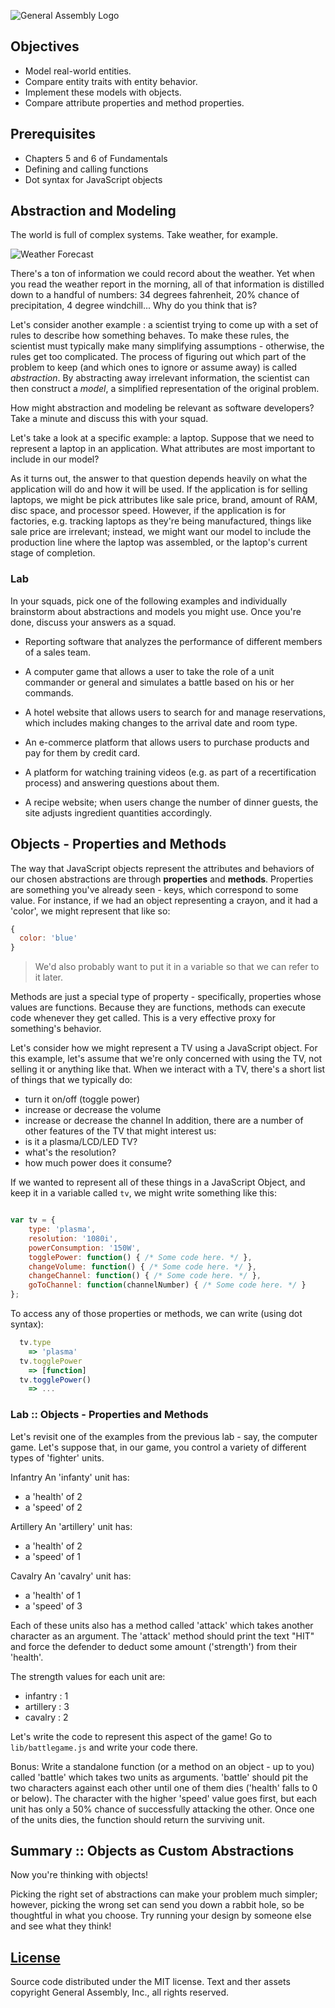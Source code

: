 ![General Assembly Logo](http://i.imgur.com/ke8USTq.png)

## Objectives

- Model real-world entities.
- Compare entity traits with entity behavior.
- Implement these models with objects.
- Compare attribute properties and method properties.

## Prerequisites

- Chapters 5 and 6 of Fundamentals
- Defining and calling functions
- Dot syntax for JavaScript objects

## Abstraction and Modeling

The world is full of complex systems. Take weather, for example.

![Weather Forecast](https://upload.wikimedia.org/wikipedia/commons/c/c0/NOAA_Wavewatch_III_Sample_Forecast.gif)

There's a ton of information we could record about the weather. Yet when you read the weather report in the morning, all of that information is distilled down to a handful of numbers: 34 degrees fahrenheit, 20% chance of precipitation, 4 degree windchill... <!-- Stop & Jot --> Why do you think that is?

Let's consider another example : a scientist trying to come up with a set of rules to describe how something behaves. To make these rules, the scientist must typically make many simplifying assumptions - otherwise, the rules get too complicated. The process of figuring out which part of the problem to keep (and which ones to ignore or assume away) is called _abstraction_. By abstracting away irrelevant information, the scientist can then construct a _model_, a simplified representation of the original problem.

<!-- Think-Pair-Share -->
How might abstraction and modeling be relevant as software developers? Take a minute and discuss this with your squad.

Let's take a look at a specific example: a laptop. Suppose that we need to represent a laptop in an application. What attributes are most important to include in our model?

As it turns out, the answer to that question depends heavily on what the application will do and how it will be used. If the application is for selling laptops, we might be pick attributes like sale price, brand, amount of RAM, disc space, and processor speed. However, if the application is for factories, e.g. tracking laptops as they're being manufactured, things like sale price are irrelevant; instead, we might want our model to include the production line where the laptop was assembled, or the laptop's current stage of completion.

### Lab

In your squads, pick one of the following examples and individually brainstorm about abstractions and models you might use. Once you're done, discuss your answers as a squad.

- Reporting software that analyzes the performance of different members of a sales team.

- A computer game that allows a user to take the role of a unit commander or general and simulates a battle based on his or her commands.

- A hotel website that allows users to search for and manage reservations, which includes making changes to the arrival date and room type.

- An e-commerce platform that allows users to purchase products and pay for them by credit card.

- A platform for watching training videos (e.g. as part of a recertification process) and answering questions about them.

- A recipe website; when users change the number of dinner guests, the site adjusts ingredient quantities accordingly.

## Objects - Properties and Methods

The way that JavaScript objects represent the attributes and behaviors of our chosen abstractions are through **properties** and **methods**. Properties are something you've already seen - keys, which correspond to some value. For instance, if we had an object representing a crayon, and it had a 'color', we might represent that like so:

```javascript
{
  color: 'blue'
}
```
> We'd also probably want to put it in a variable so that we can refer to it later.

Methods are just a special type of property - specifically, properties whose values are functions. Because they are functions, methods can execute code whenever they get called. This is a very effective proxy for something's behavior.

Let's consider how we might represent a TV using a JavaScript object. For this example, let's assume that we're only concerned with using the TV, not selling it or anything like that. When we interact with a TV, there's a short list of things that we typically do:
- turn it on/off (toggle power)
- increase or decrease the volume
- increase or decrease the channel
In addition, there are a number of other features of the TV that might interest us:
- is it a plasma/LCD/LED TV?
- what's the resolution?
- how much power does it consume?

If we wanted to represent all of these things in a JavaScript Object, and keep it in a variable called `tv`, we might write something like this:

```javascript

var tv = {
    type: 'plasma',
    resolution: '1080i',
    powerConsumption: '150W',
    togglePower: function() { /* Some code here. */ },
    changeVolume: function() { /* Some code here. */ },
    changeChannel: function() { /* Some code here. */ },
    goToChannel: function(channelNumber) { /* Some code here. */ }
};

```

To access any of those properties or methods, we can write (using dot syntax):

```javascript
  tv.type
    => 'plasma'
  tv.togglePower
    => [function]
  tv.togglePower()
    => ...
```

### Lab :: Objects - Properties and Methods

Let's revisit one of the examples from the previous lab - say, the computer game. Let's suppose that, in our game, you control a variety of different types of 'fighter' units.

Infantry
An 'infanty' unit has:
 - a 'health' of 2
 - a 'speed' of 2

Artillery
An 'artillery' unit has:
- a 'health' of 2
- a 'speed' of 1

Cavalry
An 'cavalry' unit has:
- a 'health' of 1
- a 'speed' of 3

Each of these units also has a method called 'attack' which takes another character as an argument. The 'attack' method should print the text "HIT" and force the defender to deduct some amount ('strength') from their 'health'.

The strength values for each unit are:
- infantry : 1
- artillery : 3
- cavalry : 2

Let's write the code to represent this aspect of the game! Go to `lib/battlegame.js` and write your code there.

Bonus:
Write a standalone function (or a method on an object - up to you) called 'battle' which takes two units as arguments. 'battle' should pit the two characters against each other until one of them dies ('health' falls to 0 or below). The character with the higher 'speed' value goes first, but each unit has only a 50% chance of successfully attacking the other. Once one of the units dies, the function should return the surviving unit.

## Summary :: Objects as Custom Abstractions

Now you're thinking with objects!

Picking the right set of abstractions can make your problem much simpler; however, picking the wrong set can send you down a rabbit hole, so be thoughtful in what you choose. Try running your design by someone else and see what they think!

[License](LICENSE)
------------------

Source code distributed under the MIT license. Text and ther assets copyright
General Assembly, Inc., all rights reserved.
